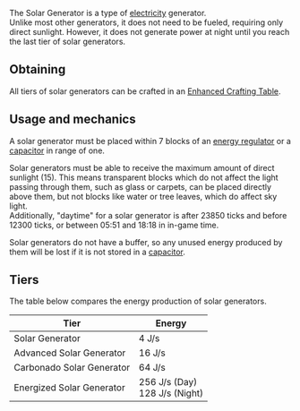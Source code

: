 The Solar Generator is a type of [electricity](https://github.com/TheBusyBiscuit/Slimefun4/wiki/Electric-Machines) generator.<br>
Unlike most other generators, it does not need to be fueled, requiring only direct sunlight. However, it does not generate power at night until you reach the last tier of solar generators.

## Obtaining
All tiers of solar generators can be crafted in an [Enhanced Crafting Table](https://github.com/TheBusyBiscuit/Slimefun4/wiki/Enhanced-Crafting-Table).

## Usage and mechanics
A solar generator must be placed within 7 blocks of an [energy regulator](https://github.com/TheBusyBiscuit/Slimefun4/wiki/Energy-Regulator) or a [capacitor](https://github.com/TheBusyBiscuit/Slimefun4/wiki/Energy-Capacitors) in range of one.

Solar generators must be able to receive the maximum amount of direct sunlight (15). This means transparent blocks which do not affect the light passing through them, such as glass or carpets, can be placed directly above them, but not blocks like water or tree leaves, which do affect sky light.<br>
Additionally, "daytime" for a solar generator is after 23850 ticks and before 12300 ticks, or between 05:51 and 18:18 in in-game time.

Solar generators do not have a buffer, so any unused energy produced by them will be lost if it is not stored in a [capacitor](https://github.com/TheBusyBiscuit/Slimefun4/wiki/Energy-Capacitors).

## Tiers
The table below compares the energy production of solar generators.

| Tier | Energy |
| ---- | ------ |
| Solar Generator | 4 J/s |
| Advanced Solar Generator | 16 J/s |
| Carbonado Solar Generator | 64 J/s |
| Energized Solar Generator | 256 J/s (Day)<br>128 J/s (Night)
